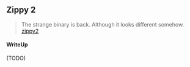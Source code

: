 ## Zippy 2

> The strange binary is back. Although it looks different somehow. <br>
> [zippy2](./lib/zippy2)

#### WriteUp

(TODO)